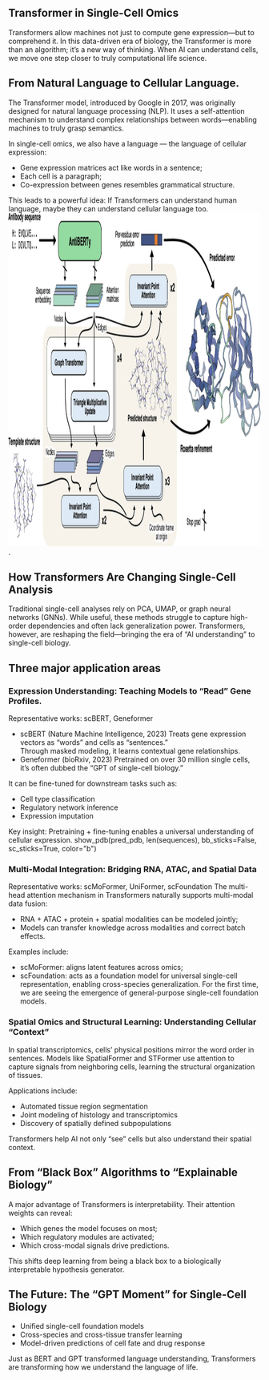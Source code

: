 ## Transformer in Single-Cell Omics
Transformers allow machines not just to compute gene expression—but to comprehend it. In this data-driven era of biology, the Transformer is more than an algorithm; it’s a new way of thinking. When AI can understand cells, we move one step closer to truly computational life science.

## From Natural Language to Cellular Language.
The Transformer model, introduced by Google in 2017, was originally designed for natural language processing (NLP).
It uses a self-attention mechanism to understand complex relationships between words—enabling machines to truly grasp semantics.

In single-cell omics, we also have a language — the language of cellular expression:
- Gene expression matrices act like words in a sentence;
- Each cell is a paragraph;
- Co-expression between genes resembles grammatical structure.

This leads to a powerful idea:
If Transformers can understand human language, maybe they can understand cellular language too.
<img src="./IgFold.png" width = "666" height = "666">.

## How Transformers Are Changing Single-Cell Analysis
Traditional single-cell analyses rely on PCA, UMAP, or graph neural networks (GNNs).
While useful, these methods struggle to capture high-order dependencies and often lack generalization power.
Transformers, however, are reshaping the field—bringing the era of “AI understanding” to single-cell biology.

## Three major application areas
### Expression Understanding: Teaching Models to “Read” Gene Profiles.
Representative works: scBERT, Geneformer
- scBERT (Nature Machine Intelligence, 2023)
Treats gene expression vectors as “words” and cells as “sentences.” \
Through masked modeling, it learns contextual gene relationships.
- Geneformer (bioRxiv, 2023)
Pretrained on over 30 million single cells, it’s often dubbed the “GPT of single-cell biology.” 

It can be fine-tuned for downstream tasks such as:
- Cell type classification
- Regulatory network inference
- Expression imputation

Key insight:
Pretraining + fine-tuning enables a universal understanding of cellular expression.
show_pdb(pred_pdb, len(sequences), bb_sticks=False, sc_sticks=True, color="b")

### Multi-Modal Integration: Bridging RNA, ATAC, and Spatial Data
Representative works: scMoFormer, UniFormer, scFoundation
The multi-head attention mechanism in Transformers naturally supports multi-modal data fusion:
- RNA + ATAC + protein + spatial modalities can be modeled jointly;
- Models can transfer knowledge across modalities and correct batch effects. 

Examples include:
- scMoFormer: aligns latent features across omics;
- scFoundation: acts as a foundation model for universal single-cell representation, enabling cross-species generalization.
For the first time, we are seeing the emergence of general-purpose single-cell foundation models.

### Spatial Omics and Structural Learning: Understanding Cellular “Context”
In spatial transcriptomics, cells’ physical positions mirror the word order in sentences.
Models like SpatialFormer and STFormer use attention to capture signals from neighboring cells, learning the structural organization of tissues.

Applications include:

- Automated tissue region segmentation
- Joint modeling of histology and transcriptomics
- Discovery of spatially defined subpopulations

Transformers help AI not only “see” cells but also understand their spatial context.

## From “Black Box” Algorithms to “Explainable Biology”
A major advantage of Transformers is interpretability.
Their attention weights can reveal:
- Which genes the model focuses on most;
- Which regulatory modules are activated;
- Which cross-modal signals drive predictions.

This shifts deep learning from being a black box to a biologically interpretable hypothesis generator.

## The Future: The “GPT Moment” for Single-Cell Biology
- Unified single-cell foundation models
- Cross-species and cross-tissue transfer learning
- Model-driven predictions of cell fate and drug response

Just as BERT and GPT transformed language understanding, Transformers are transforming how we understand the language of life.
